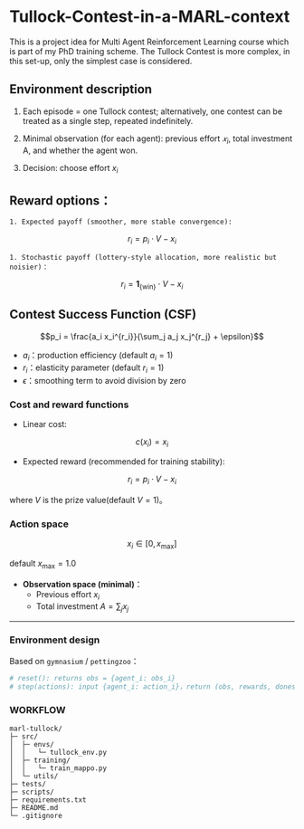 # Tullock-Contest-in-a-MARL-context
This is a project idea for Multi Agent Reinforcement Learning course which is part of my PhD training scheme. The Tullock Contest is more complex, in this set-up, only the simplest case is considered.  
## Environment description

1. Each episode = one Tullock contest; alternatively, one contest can be treated as a single step, repeated indefinitely.
   
2. Minimal observation (for each agent): previous effort 
$𝑥_i$, total investment A, and whether the agent won.

3. Decision: choose effort 
$x_i$

## Reward options：
    
    1. Expected payoff (smoother, more stable convergence): 

$$
r_i = p_i \cdot V - x_i
$$
    
    1. Stochastic payoff (lottery-style allocation, more realistic but noisier)：

$$
r_i = \mathbf{1}_{\{\text{win}\}} \cdot V - x_i
$$

## Contest Success Function (CSF)

$$p_i = \frac{a_i x_i^{r_i}}{\sum_j a_j x_j^{r_j} + \epsilon}$$

- $a_i$：production efficiency (default $a_i=1$)  
- $r_i$：elasticity parameter (default $r_i=1$) 
- $\epsilon$：smoothing term to avoid division by zero  

### Cost and reward functions
- Linear cost:

$$
c(x_i) = x_i
$$

- Expected reward (recommended for training stability):

$$
r_i = p_i \cdot V - x_i
$$

where $V$ is the prize value(default $V=1$)。

### Action space
 
  $$
  x_i \in [0, x_{\max}]
  $$
  
  default $x_{\max}=1.0$

- **Observation space (minimal)**：  
  - Previous effort $x_i$  
  - Total investment $A = \sum_j x_j$  

---

### Environment design
Based on `gymnasium` / `pettingzoo`：

```python
# reset(): returns obs = {agent_i: obs_i}
# step(actions): input {agent_i: action_i}，return (obs, rewards, dones, infos)
```
### WORKFLOW
```
marl-tullock/
├─ src/
│  ├─ envs/             
│  │   └─ tullock_env.py
│  ├─ training/         
│  │   └─ train_mappo.py
│  └─ utils/            
├─ tests/               
├─ scripts/             
├─ requirements.txt     
├─ README.md            
└─ .gitignore           
```

